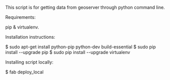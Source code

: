This script is for getting data from geoserver through python command line.

Requirements:

pip & virtualenv.

Installation instructions:

$ sudo apt-get install python-pip python-dev build-essential 
$ sudo pip install --upgrade pip 
$ sudo pip install --upgrade virtualenv


Installing script locally:

$ fab deploy_local